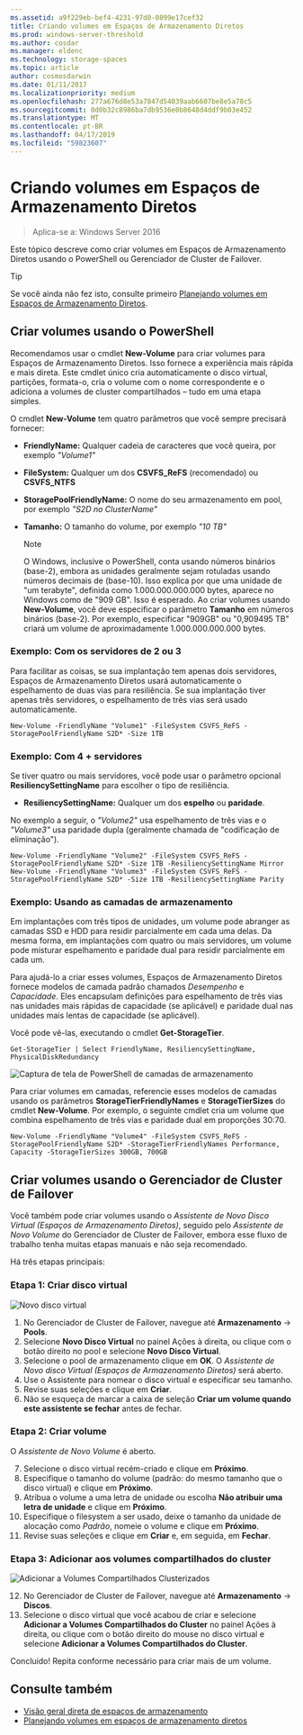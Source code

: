 ```yaml
---
ms.assetid: a9f229eb-bef4-4231-97d0-0899e17cef32
title: Criando volumes em Espaços de Armazenamento Diretos
ms.prod: windows-server-threshold
ms.author: cosdar
ms.manager: eldenc
ms.technology: storage-spaces
ms.topic: article
author: cosmosdarwin
ms.date: 01/11/2017
ms.localizationpriority: medium
ms.openlocfilehash: 277a676d8e53a7847d54039aab6607be8e5a78c5
ms.sourcegitcommit: 0d0b32c8986ba7db9536e0b8648d4ddf9b03e452
ms.translationtype: MT
ms.contentlocale: pt-BR
ms.lasthandoff: 04/17/2019
ms.locfileid: "59823607"
---
```

# <a name="creating-volumes-in-storage-spaces-direct"></a>Criando volumes em Espaços de Armazenamento Diretos

>Aplica-se a: Windows Server 2016

Este tópico descreve como criar volumes em Espaços de Armazenamento Diretos usando o PowerShell ou Gerenciador de Cluster de Failover.

   >[!TIP]
   >  Se você ainda não fez isto, consulte primeiro [Planejando volumes em Espaços de Armazenamento Diretos](plan-volumes.md).

## <a name="create-volumes-using-powershell"></a>Criar volumes usando o PowerShell

Recomendamos usar o cmdlet **New-Volume** para criar volumes para Espaços de Armazenamento Diretos. Isso fornece a experiência mais rápida e mais direta. Este cmdlet único cria automaticamente o disco virtual, partições, formata-o, cria o volume com o nome correspondente e o adiciona a volumes de cluster compartilhados – tudo em uma etapa simples.

O cmdlet **New-Volume** tem quatro parâmetros que você sempre precisará fornecer:

- **FriendlyName:** Qualquer cadeia de caracteres que você queira, por exemplo *"Volume1"*
- **FileSystem:** Qualquer um dos **CSVFS_ReFS** (recomendado) ou **CSVFS_NTFS**
- **StoragePoolFriendlyName:** O nome do seu armazenamento em pool, por exemplo *"S2D no ClusterName"*
- **Tamanho:** O tamanho do volume, por exemplo *"10 TB"*

   >[!NOTE]
   >  O Windows, inclusive o PowerShell, conta usando números binários (base-2), embora as unidades geralmente sejam rotuladas usando números decimais de (base-10). Isso explica por que uma unidade de "um terabyte", definida como 1.000.000.000.000 bytes, aparece no Windows como de "909 GB". Isso é esperado. Ao criar volumes usando **New-Volume**, você deve especificar o parâmetro **Tamanho** em números binários (base-2). Por exemplo, especificar "909GB" ou "0,909495 TB" criará um volume de aproximadamente 1.000.000.000.000 bytes.

### <a name="example-with-2-or-3-servers"></a>Exemplo: Com os servidores de 2 ou 3

Para facilitar as coisas, se sua implantação tem apenas dois servidores, Espaços de Armazenamento Diretos usará automaticamente o espelhamento de duas vias para resiliência. Se sua implantação tiver apenas três servidores, o espelhamento de três vias será usado automaticamente.

```
New-Volume -FriendlyName "Volume1" -FileSystem CSVFS_ReFS -StoragePoolFriendlyName S2D* -Size 1TB
```

### <a name="example-with-4-servers"></a>Exemplo: Com 4 + servidores

Se tiver quatro ou mais servidores, você pode usar o parâmetro opcional **ResiliencySettingName** para escolher o tipo de resiliência.

-   **ResiliencySettingName:** Qualquer um dos **espelho** ou **paridade**.

No exemplo a seguir, o *"Volume2"* usa espelhamento de três vias e o *"Volume3"* usa paridade dupla (geralmente chamada de "codificação de eliminação").

```
New-Volume -FriendlyName "Volume2" -FileSystem CSVFS_ReFS -StoragePoolFriendlyName S2D* -Size 1TB -ResiliencySettingName Mirror
New-Volume -FriendlyName "Volume3" -FileSystem CSVFS_ReFS -StoragePoolFriendlyName S2D* -Size 1TB -ResiliencySettingName Parity
```

### <a name="example-using-storage-tiers"></a>Exemplo: Usando as camadas de armazenamento

Em implantações com três tipos de unidades, um volume pode abranger as camadas SSD e HDD para residir parcialmente em cada uma delas. Da mesma forma, em implantações com quatro ou mais servidores, um volume pode misturar espelhamento e paridade dual para residir parcialmente em cada um.

Para ajudá-lo a criar esses volumes, Espaços de Armazenamento Diretos fornece modelos de camada padrão chamados *Desempenho* e *Capacidade*. Eles encapsulam definições para espelhamento de três vias nas unidades mais rápidas de capacidade (se aplicável) e paridade dual nas unidades mais lentas de capacidade (se aplicável).

Você pode vê-las, executando o cmdlet **Get-StorageTier**.

```
Get-StorageTier | Select FriendlyName, ResiliencySettingName, PhysicalDiskRedundancy
```

![Captura de tela de PowerShell de camadas de armazenamento](media/creating-volumes/storage-tiers-screenshot.png)

Para criar volumes em camadas, referencie esses modelos de camadas usando os parâmetros **StorageTierFriendlyNames** e **StorageTierSizes** do cmdlet **New-Volume**. Por exemplo, o seguinte cmdlet cria um volume que combina espelhamento de três vias e paridade dual em proporções 30:70.

```
New-Volume -FriendlyName "Volume4" -FileSystem CSVFS_ReFS -StoragePoolFriendlyName S2D* -StorageTierFriendlyNames Performance, Capacity -StorageTierSizes 300GB, 700GB
```

## <a name="create-volumes-using-failover-cluster-manager"></a>Criar volumes usando o Gerenciador de Cluster de Failover

Você também pode criar volumes usando o *Assistente de Novo Disco Virtual (Espaços de Armazenamento Diretos)*, seguido pelo *Assistente de Novo Volume* do Gerenciador de Cluster de Failover, embora esse fluxo de trabalho tenha muitas etapas manuais e não seja recomendado.

Há três etapas principais:

### <a name="step-1-create-virtual-disk"></a>Etapa 1: Criar disco virtual

![Novo disco virtual](media/creating-volumes/GUI-Step-1.png)

1. No Gerenciador de Cluster de Failover, navegue até **Armazenamento** -> **Pools**.
2. Selecione **Novo Disco Virtual** no painel Ações à direita, ou clique com o botão direito no pool e selecione **Novo Disco Virtual**.
3. Selecione o pool de armazenamento clique em **OK**. O *Assistente de Novo disco Virtual (Espaços de Armazenamento Diretos)* será aberto.
4. Use o Assistente para nomear o disco virtual e especificar seu tamanho.
5. Revise suas seleções e clique em **Criar**.
6. Não se esqueça de marcar a caixa de seleção **Criar um volume quando este assistente se fechar** antes de fechar.

### <a name="step-2-create-volume"></a>Etapa 2: Criar volume

O *Assistente de Novo Volume* é aberto.

7. Selecione o disco virtual recém-criado e clique em **Próximo**.
8. Especifique o tamanho do volume (padrão: do mesmo tamanho que o disco virtual) e clique em **Próximo**. 
9. Atribua o volume a uma letra de unidade ou escolha **Não atribuir uma letra de unidade** e clique em **Próximo**.
10. Especifique o filesystem a ser usado, deixe o tamanho da unidade de alocação como *Padrão*, nomeie o volume e clique em **Próximo**.
11. Revise suas seleções e clique em **Criar** e, em seguida, em **Fechar**.

### <a name="step-3-add-to-cluster-shared-volumes"></a>Etapa 3: Adicionar aos volumes compartilhados do cluster

![Adicionar a Volumes Compartilhados Clusterizados](media/creating-volumes/GUI-Step-2.png)

12. No Gerenciador de Cluster de Failover, navegue até **Armazenamento** -> **Discos**.
13. Selecione o disco virtual que você acabou de criar e selecione **Adicionar a Volumes Compartilhados do Cluster** no painel Ações à direita, ou clique com o botão direito do mouse no disco virtual e selecione **Adicionar a Volumes Compartilhados do Cluster**.

Concluído! Repita conforme necessário para criar mais de um volume.

## <a name="see-also"></a>Consulte também

- [Visão geral direta de espaços de armazenamento](storage-spaces-direct-overview.md)
- [Planejando volumes em espaços de armazenamento diretos](plan-volumes.md)

